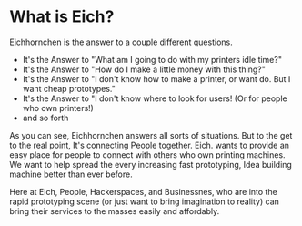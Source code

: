 What is Eich?
===
Eichhornchen is the answer to a couple different questions.
* It's the Answer to "What am I going to do with my printers idle time?"
* It's the Answer to "How do I make a little money with this thing?"
* It's the Answer to "I don't know how to make a printer, or want do. But I want cheap prototypes."
* It's the Answer to "I don't know where to look for users! (Or for people who own printers!)
* and so forth

As you can see, Eichhornchen answers all sorts of situations. But to the get to the real point, It's connecting People together.
Eich. wants to provide an easy place for people to connect with others who own printing machines. We want to help spread the every increasing fast prototyping, 
Idea building machine better than ever before.

Here at Eich, People, Hackerspaces, and Businessnes, who are into the rapid prototyping scene (or just want to bring imagination to reality) can bring their services 
to the masses easily and affordably. 

